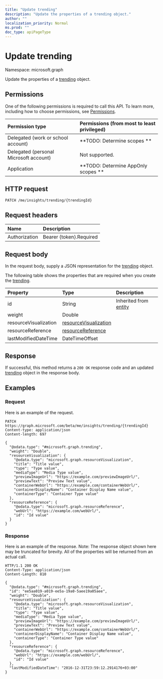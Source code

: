 ```yaml
---
title: "Update trending"
description: "Update the properties of a trending object."
author: ""
localization_priority: Normal
ms.prod: ""
doc_type: apiPageType
---
```


# Update trending

Namespace: microsoft.graph

Update the properties of a [trending](../resources/trending.md) object.

## Permissions
One of the following permissions is required to call this API. To learn more, including how to choose permissions, see [Permissions](/concepts/permissions-reference.md).

|Permission type|Permissions (from most to least privileged)|
|:---|:---|
|Delegated (work or school account)|**TODO: Determine scopes **|
|Delegated (personal Microsoft account)|Not supported.|
|Application|**TODO: Determine AppOnly scopes **|

## HTTP request
<!-- {
  "blockType": "ignored"
}
-->
``` http
PATCH /me/insights/trending/{trendingId}
```

## Request headers
|Name|Description|
|:---|:---|
|Authorization|Bearer {token}.Required|

## Request body
In the request body, supply a JSON representation for the [trending](../resources/trending.md) object.

The following table shows the properties that are required when you create the [trending](../resources/trending.md).

|Property|Type|Description|
|:---|:---|:---|
|id|String| Inherited from [entity](../resources/entity.md)|
|weight|Double||
|resourceVisualization|[resourceVisualization](../resources/resourcevisualization.md)||
|resourceReference|[resourceReference](../resources/resourcereference.md)||
|lastModifiedDateTime|DateTimeOffset||



## Response
If successful, this method returns a `200 OK` response code and an updated [trending](../resources/trending.md) object in the response body.

## Examples

### Request
Here is an example of the request.
<!-- {
  "blockType": "request",
  "name": "update_trending"
}
-->
``` http
PATCH https://graph.microsoft.com/beta/me/insights/trending/{trendingId}
Content-type: application/json
Content-length: 697

{
  "@odata.type": "#microsoft.graph.trending",
  "weight": "Double",
  "resourceVisualization": {
    "@odata.type": "microsoft.graph.resourceVisualization",
    "title": "Title value",
    "type": "Type value",
    "mediaType": "Media Type value",
    "previewImageUrl": "https://example.com/previewImageUrl/",
    "previewText": "Preview Text value",
    "containerWebUrl": "https://example.com/containerWebUrl/",
    "containerDisplayName": "Container Display Name value",
    "containerType": "Container Type value"
  },
  "resourceReference": {
    "@odata.type": "microsoft.graph.resourceReference",
    "webUrl": "https://example.com/webUrl/",
    "id": "Id value"
  }
}
```

### Response
Here is an example of the response. Note: The response object shown here may be truncated for brevity. All of the properties will be returned from an actual call.
<!-- {
  "blockType": "response",
  "truncated": true
}
-->
``` http
HTTP/1.1 200 OK
Content-Type: application/json
Content-Length: 810

{
  "@odata.type": "#microsoft.graph.trending",
  "id": "ee5aa019-a019-ee5a-19a0-5aee19a05aee",
  "weight": "Double",
  "resourceVisualization": {
    "@odata.type": "microsoft.graph.resourceVisualization",
    "title": "Title value",
    "type": "Type value",
    "mediaType": "Media Type value",
    "previewImageUrl": "https://example.com/previewImageUrl/",
    "previewText": "Preview Text value",
    "containerWebUrl": "https://example.com/containerWebUrl/",
    "containerDisplayName": "Container Display Name value",
    "containerType": "Container Type value"
  },
  "resourceReference": {
    "@odata.type": "microsoft.graph.resourceReference",
    "webUrl": "https://example.com/webUrl/",
    "id": "Id value"
  },
  "lastModifiedDateTime": "2016-12-31T23:59:12.2914176+03:00"
}
```

